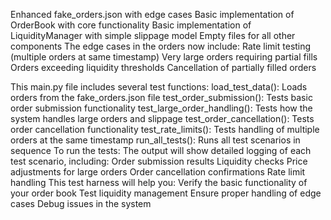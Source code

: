 Enhanced fake_orders.json with edge cases
Basic implementation of OrderBook with core functionality
Basic implementation of LiquidityManager with simple slippage model
Empty files for all other components
The edge cases in the orders now include:
Rate limit testing (multiple orders at same timestamp)
Very large orders requiring partial fills
Orders exceeding liquidity thresholds
Cancellation of partially filled orders


This main.py file includes several test functions:
load_test_data(): Loads orders from the fake_orders.json file
test_order_submission(): Tests basic order submission functionality
test_large_order_handling(): Tests how the system handles large orders and slippage
test_order_cancellation(): Tests order cancellation functionality
test_rate_limits(): Tests handling of multiple orders at the same timestamp
run_all_tests(): Runs all test scenarios in sequence
To run the tests:
The output will show detailed logging of each test scenario, including:
Order submission results
Liquidity checks
Price adjustments for large orders
Order cancellation confirmations
Rate limit handling
This test harness will help you:
Verify the basic functionality of your order book
Test liquidity management
Ensure proper handling of edge cases
Debug issues in the system
